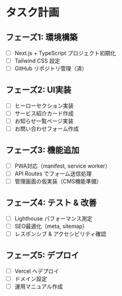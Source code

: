 # タスク計画

## フェーズ1: 環境構築
- [ ] Next.js + TypeScript プロジェクト初期化
- [ ] Tailwind CSS 設定
- [ ] GitHub リポジトリ管理（済）

## フェーズ2: UI実装
- [ ] ヒーローセクション実装
- [ ] サービス紹介カード作成
- [ ] お知らせ一覧ページ実装
- [ ] お問い合わせフォーム作成

## フェーズ3: 機能追加
- [ ] PWA対応（manifest, service worker）
- [ ] API Routes でフォーム送信処理
- [ ] 管理画面の仮実装（CMS機能準備）

## フェーズ4: テスト & 改善
- [ ] Lighthouse パフォーマンス測定
- [ ] SEO最適化（meta, sitemap）
- [ ] レスポンシブ & アクセシビリティ確認

## フェーズ5: デプロイ
- [ ] Vercel へデプロイ
- [ ] ドメイン設定
- [ ] 運用マニュアル作成
